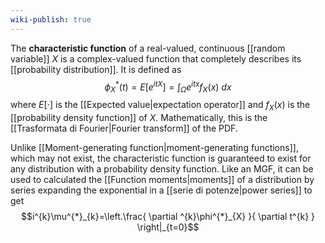 ```yaml
---
wiki-publish: true
---
```

The **characteristic function** of a real-valued, continuous [[random variable]] $X$ is a complex-valued function that completely describes its [[probability distribution]]. It is defined as
$$\phi^{*}_{X}(t)=E[e^{itX}]=\int_{\Omega}e^{itx}f_{X}(x)\ dx$$
where $E[\cdot]$ is the [[Expected value|expectation operator]] and $f_{X}(x)$ is the [[probability density function]] of $X$. Mathematically, this is the [[Trasformata di Fourier|Fourier transform]] of the PDF.

Unlike [[Moment-generating function|moment-generating functions]], which may not exist, the characteristic function is guaranteed to exist for any distribution with a probability density function. Like an MGF, it can be used to calculated the [[Function moments|moments]] of a distribution by series expanding the exponential in a [[serie di potenze|power series]] to get
$$i^{k}\mu^{*}_{k}=\left.\frac{ \partial ^{k}\phi^{*}_{X} }{ \partial t^{k} } \right|_{t=0}$$
